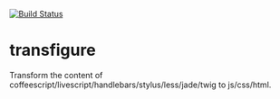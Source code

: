 [![Build Status](https://travis-ci.org/popeindustries/transfigure.png)](https://travis-ci.org/popeindustries/transfigure)

# transfigure

Transform the content of coffeescript/livescript/handlebars/stylus/less/jade/twig to js/css/html.
